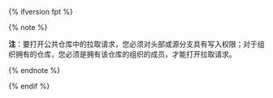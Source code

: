 {% ifversion fpt %}

{% note %}

**注**：要打开公共仓库中的拉取请求，您必须对头部或源分支具有写入权限；对于组织拥有的仓库，您必须是拥有该仓库的组织的成员，才能打开拉取请求。

{% endnote %}

{% endif %}
